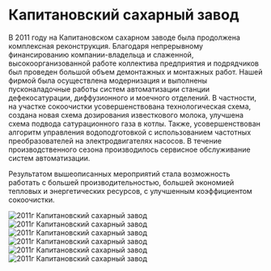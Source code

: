 # Капитановский сахарный завод

В 2011 году на Капитановском сахарном заводе была продолжена комплексная реконструкция. Благодаря непрерывному финансированию компании-владельца и слаженной, высокоорганизованной работе коллектива предприятия и подрядчиков был проведен большой объем демонтажных и монтажных работ. Нашей фирмой была осуществлена модернизация и выполнены пусконаладочные работы систем автоматизации станции дефекосатурации, диффузионного и моечного отделений. В частности, на участке сокоочистки усовершенствована технологическая схема, создана новая схема дозирования известкового молока, улучшена схема подвода сатурационного газа в котлы. Также, усовершенствован алгоритм управления водоподготовкой с использованием частотных преобразователей на электродвигателях насосов. В течение производственного сезона производилось сервисное обслуживание систем автоматизации.

Результатом вышеописанных мероприятий стала возможность работать с большей производительностью, большей экономией тепловых и энергетических ресурсов, с улучшенным коэффициентом сокоочистки.

![2011г Капитановский сахарный завод](/img/works/2011/kapitan1.jpg)
![2011г Капитановский сахарный завод](/img/works/2011/kapitan2.jpg)
![2011г Капитановский сахарный завод](/img/works/2011/kapitan3.jpg)
![2011г Капитановский сахарный завод](/img/works/2011/kapitan4.jpg)
![2011г Капитановский сахарный завод](/img/works/2011/kapitan5.jpg)
![2011г Капитановский сахарный завод](/img/works/2011/kapitan6.jpg)